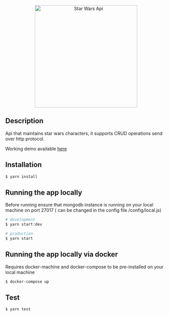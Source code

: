 <p align="center">
  <img src=https://cdn.iconscout.com/icon/free/png-256/starwars-225970.png width="320" alt="Star Wars Api" /></a>
</p>

## Description

Api that maintains star wars characters, it supports CRUD operations send over http protocol.

Working demo available [here](https://pepper-star-wars-api.herokuapp.com/swagger/)

## Installation

```bash
$ yarn install
```

## Running the app locally
Before running ensure that mongodb instance is running on your local machine on port 27017 ( can be changed in the config file /config/local.js)

```bash
# development
$ yarn start:dev

# production
$ yarn start
```

## Running the app locally via docker
Requires docker-machine and docker-compose to be pre-installed on your local machine 

```bash
$ docker-compose up
```

## Test

```bash
$ yarn test
```
